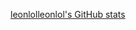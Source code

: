 [leonlolleonlol's GitHub stats](https://github-readme-stats.vercel.app/api?username=leonlolleonlol&show_icons=true&theme=radical)
